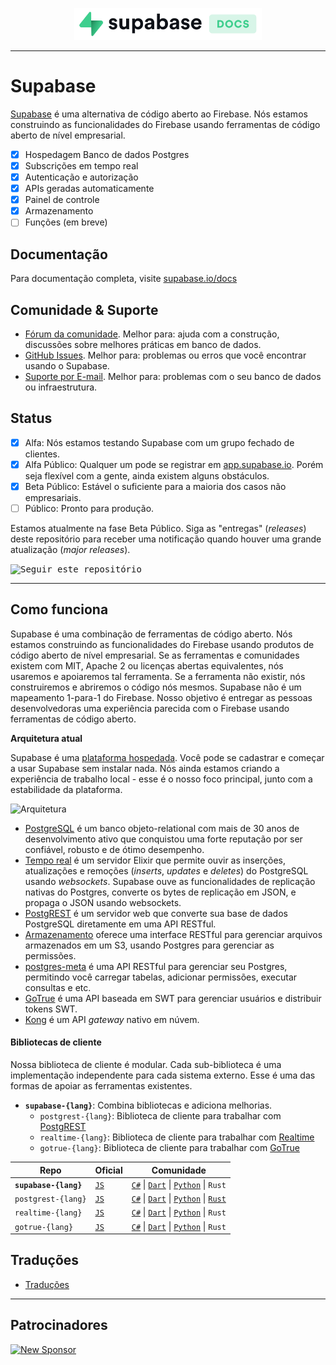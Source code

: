 <p align="center">
<img width="300" src="https://raw.githubusercontent.com/supabase/supabase/master/web/static/supabase-light-with-background.svg"/>
</p>

---

# Supabase

[Supabase](https://supabase.io) é uma alternativa de código aberto ao Firebase. Nós estamos construindo as funcionalidades do Firebase usando ferramentas de código aberto de nível empresarial.

- [x] Hospedagem Banco de dados Postgres
- [x] Subscrições em tempo real
- [x] Autenticação e autorização
- [x] APIs geradas automaticamente
- [x] Painel de controle
- [x] Armazenamento
- [ ] Funções (em breve)

## Documentação

Para documentação completa, visite [supabase.io/docs](https://supabase.io/docs)

## Comunidade & Suporte

- [Fórum da comunidade](https://github.com/supabase/supabase/discussions). Melhor para: ajuda com a construção, discussões sobre melhores práticas em banco de dados.
- [GitHub Issues](https://github.com/supabase/supabase/issues). Melhor para: problemas ou erros que você encontrar usando o Supabase.
- [Suporte por E-mail](https://supabase.io/docs/support#business-support). Melhor para: problemas com o seu banco de dados ou infraestrutura.

## Status

- [x] Alfa: Nós estamos testando Supabase com um grupo fechado de clientes.
- [x] Alfa Público: Qualquer um pode se registrar em [app.supabase.io](https://app.supabase.io). Porém seja flexível com a gente, ainda existem alguns obstáculos.
- [x] Beta Público: Estável o suficiente para a maioria dos casos não empresariais.
- [ ] Público: Pronto para produção.

Estamos atualmente na fase Beta Público. Siga as "entregas" (_releases_) deste repositório para receber uma notificação quando houver uma grande atualização (_major releases_).

<kbd><img src="https://gitcdn.link/repo/supabase/supabase/master/web/static/watch-repo.gif" alt="Seguir este repositório"/></kbd>

---

## Como funciona

Supabase é uma combinação de ferramentas de código aberto. Nós estamos construindo as funcionalidades do Firebase usando produtos de código aberto de nível empresarial. Se as ferramentas e comunidades existem com MIT, Apache 2 ou licenças abertas equivalentes, nós usaremos e apoiaremos tal ferramenta. Se a ferramenta não existir, nós construiremos e abriremos o código nós mesmos. Supabase não é um mapeamento 1-para-1 do Firebase. Nosso objetivo é entregar as pessoas desenvolvedoras uma experiência parecida com o Firebase usando ferramentas de código aberto.

**Arquitetura atual**

Supabase é uma [plataforma hospedada](https://app.supabase.io). Você pode se cadastrar e começar a usar Supabase sem instalar nada. Nós ainda estamos criando a experiência de trabalho local - esse é o nosso foco principal, junto com a estabilidade da plataforma.

![Arquitetura](https://supabase.io/assets/images/supabase-architecture-9050a7317e9ec7efb7807f5194122e48.png)

- [PostgreSQL](https://www.postgresql.org/) é um banco objeto-relational com mais de 30 anos de desenvolvimento ativo que conquistou uma forte reputação por ser confiável, robusto e de ótimo desempenho.
- [Tempo real](https://github.com/supabase/realtime) é um servidor Elixir que permite ouvir as inserções, atualizações e remoções (_inserts_, _updates_ e _deletes_) do PostgreSQL usando _websockets_. Supabase ouve as funcionalidades de replicação nativas do Postgres, converte os bytes de replicação em JSON, e propaga o JSON usando websockets.
- [PostgREST](http://postgrest.org/) é um servidor web que converte sua base de dados PostgreSQL diretamente em uma API RESTful.
- [Armazenamento](https://github.com/supabase/storage-api) oferece uma interface RESTful para gerenciar arquivos armazenados em um S3, usando Postgres para gerenciar as permissões.
- [postgres-meta](https://github.com/supabase/postgres-meta) é uma API RESTful para gerenciar seu Postgres, permitindo você carregar tabelas, adicionar permissões, executar consultas e etc.
- [GoTrue](https://github.com/netlify/gotrue) é uma API baseada em SWT para gerenciar usuários e distribuir tokens SWT.
- [Kong](https://github.com/Kong/kong) é um API _gateway_ nativo em núvem.

#### Bibliotecas de cliente

Nossa biblioteca de cliente é modular. Cada sub-biblioteca é uma implementação independente para cada sistema externo. Esse é uma das formas de apoiar as ferramentas existentes.

- **`supabase-{lang}`**: Combina bibliotecas e adiciona melhorias.
  - `postgrest-{lang}`: Biblioteca de cliente para trabalhar com [PostgREST](https://github.com/postgrest/postgrest)
  - `realtime-{lang}`: Biblioteca de cliente para trabalhar com [Realtime](https://github.com/supabase/realtime)
  - `gotrue-{lang}`: Biblioteca de cliente para trabalhar com [GoTrue](https://github.com/netlify/gotrue)

| Repo                  | Oficial                                         | Comunidade                                                                                                                                                                                                                  |
| --------------------- | ------------------------------------------------ | -------------------------------------------------------------------------------------------------------------------------------------------------------------------------------------------------------------------------- |
| **`supabase-{lang}`** | [`JS`](https://github.com/supabase/supabase-js)  | [`C#`](https://github.com/supabase/supabase-csharp) \| [`Dart`](https://github.com/supabase/supabase-dart) \| [`Python`](https://github.com/supabase/supabase-py) \| `Rust`                                                |
| `postgrest-{lang}`    | [`JS`](https://github.com/supabase/postgrest-js) | [`C#`](https://github.com/supabase/postgrest-csharp) \| [`Dart`](https://github.com/supabase/postgrest-dart) \| [`Python`](https://github.com/supabase/postgrest-py) \| [`Rust`](https://github.com/supabase/postgrest-rs) |
| `realtime-{lang}`     | [`JS`](https://github.com/supabase/realtime-js)  | [`C#`](https://github.com/supabase/realtime-csharp) \| [`Dart`](https://github.com/supabase/realtime-dart) \| [`Python`](https://github.com/supabase/realtime-py) \| `Rust`                                                |
| `gotrue-{lang}`       | [`JS`](https://github.com/supabase/gotrue-js)    | [`C#`](https://github.com/supabase/gotrue-csharp) \| [`Dart`](https://github.com/supabase/gotrue-dart) \| [`Python`](https://github.com/supabase/gotrue-py) \| `Rust`                                                      |

<!--- Remove this list if you're traslating to another language, it's hard to keep updated across multiple files-->
<!--- Keep only the link to the list of translation files-->
## Traduções

- [Traduções](/i18n/languages.md) <!--- Keep only the this-->

---

## Patrocinadores

[![New Sponsor](https://user-images.githubusercontent.com/10214025/90518111-e74bbb00-e198-11ea-8f88-c9e3c1aa4b5b.png)](https://github.com/sponsors/supabase)
